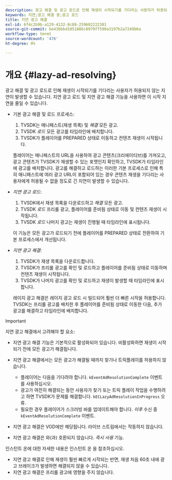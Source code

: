 ```yaml
---
description: 광고 해결 및 광고 로드로 인해 재생이 시작되기를 기다리는 사용자가 허용되지 않는 지연이 발생할 수 있습니다. 지연 광고 로드 및 지연 광고 해결 기능을 사용하면 이 시작 지연을 줄일 수 있습니다.
keywords: 지연;광고 해결 중;광고 로드
title: 지연 광고 해결
exl-id: 6f4c2b9b-a129-4132-8c88-259602222381
source-git-commit: be43bbbd1051886c8979ff590a3197b2a7249b6a
workflow-type: tm+mt
source-wordcount: '476'
ht-degree: 0%

---
```


# 개요 {#lazy-ad-resolving}

광고 해결 및 광고 로드로 인해 재생이 시작되기를 기다리는 사용자가 허용되지 않는 지연이 발생할 수 있습니다. 지연 광고 로드 및 지연 광고 해결 기능을 사용하면 이 시작 지연을 줄일 수 있습니다.

* 기본 광고 해결 및 로드 프로세스:

   1. TVSDK는 매니페스트(재생 목록) 및 *해결* 모든 광고.
   1. TVSDK *로드* 모든 광고를 타임라인에 배치합니다.
   1. TVSDK가 플레이어를 PREPARED 상태로 이동하고 컨텐츠 재생이 시작됩니다.

   플레이어는 매니페스트의 URL을 사용하여 광고 콘텐츠(크리에이티브)를 가져오고, 광고 콘텐츠가 TVSDK가 재생할 수 있는 포맷인지 확인하고, TVSDK가 타임라인에 광고를 배치합니다. 광고를 해결하고 로드하는 이러한 기본 프로세스로 인해 특히 매니페스트에 여러 광고 URL이 포함되어 있는 경우 콘텐츠 재생을 기다리는 사용자에게 허용될 수 없을 정도로 긴 지연이 발생할 수 있습니다.

* *지연 광고 로드*:

   1. TVSDK에서 재생 목록을 다운로드하고 *해결* 모든 광고.
   1. TVSDK *로드* 프리롤 광고, 플레이어를 준비됨 상태로 이동 및 컨텐츠 재생이 시작됩니다.
   1. TVSDK *로드* 나머지 광고는 재생이 진행될 때 타임라인에 표시됩니다.

   이 기능은 모든 광고가 로드되기 전에 플레이어를 PREPARED 상태로 전환하여 기본 프로세스에서 개선됩니다.

* *지연 광고 해결*:

   1. TVSDK가 재생 목록을 다운로드합니다.
   1. TVSDK가 프리롤 광고를 확인 및 로드하고 플레이어를 준비됨 상태로 이동하며 컨텐츠 재생이 시작됩니다.
   1. TVSDK가 나머지 광고를 확인 및 로드하고 재생이 발생할 때 타임라인에 표시합니다.

   레이지 광고 해결은 레이지 광고 로드 시 빌드되어 훨씬 더 빠른 시작을 허용합니다. TVSDK는 프리롤 광고를 배치한 후 플레이어를 준비됨 상태로 이동한 다음, 추가 광고를 해결하고 타임라인에 배치합니다.

>[!IMPORTANT]
>
>지연 광고 해결에서 고려해야 할 요소:
>
>* 지연 광고 해결 기능은 기본적으로 활성화되어 있습니다. 비활성화하면 재생이 시작되기 전에 모든 광고가 해결됩니다.
>* 지연 광고 해결에서는 모든 광고가 해결될 때까지 찾기나 트릭플레이를 허용하지 않습니다.
   >
   >    * 플레이어는 다음을 기다려야 합니다. `kEventAdResolutionComplete` 이벤트 를 사용하십시오.
   >    * 광고가 여전히 해결되는 동안 사용자가 찾기 또는 트릭 플레이 작업을 수행하려고 하면 TVSDK가 문제를 해결합니다. `kECLazyAdResolutionInProgress` 오류.
   >    * 필요한 경우 플레이어가 스크러빙 바를 업데이트해야 합니다. *이후* 수신 중 `kEventAdResolutionComplete` 이벤트.
>
>* 지연 광고 해결은 VOD에만 해당됩니다. 라이브 스트림에서는 작동하지 않습니다.
>* 지연 광고 해결은 와(과) 호환되지 않습니다. *즉시 사용* 기능.
>
>  인스턴트 온에 대한 자세한 내용은 인스턴트 온 을 참조하십시오.
>
>* 지연 광고 해결로 인해 재생이 훨씬 빠르게 시작되는 반면, 재생 처음 60초 내에 광고 브레이크가 발생하면 해결되지 않을 수 있습니다.
>* 지연 광고 해결은 프리롤 광고에 영향을 주지 않습니다.

